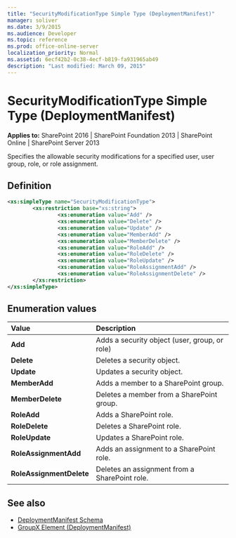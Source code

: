 ```yaml
---
title: "SecurityModificationType Simple Type (DeploymentManifest)"
manager: soliver
ms.date: 3/9/2015
ms.audience: Developer
ms.topic: reference
ms.prod: office-online-server
localization_priority: Normal
ms.assetid: 6ecf42b2-0c38-4ecf-b819-fa931965ab49
description: "Last modified: March 09, 2015"
---
```


# SecurityModificationType Simple Type (DeploymentManifest)

**Applies to:** SharePoint 2016 | SharePoint Foundation 2013 | SharePoint Online | SharePoint Server 2013 
  
Specifies the allowable security modifications for a specified user, user group, role, or role assignment.

## Definition

```XML
<xs:simpleType name="SecurityModificationType">
        <xs:restriction base="xs:string">
                <xs:enumeration value="Add" />
                <xs:enumeration value="Delete" />
                <xs:enumeration value="Update" />
                <xs:enumeration value="MemberAdd" />
                <xs:enumeration value="MemberDelete" />
                <xs:enumeration value="RoleAdd" />
                <xs:enumeration value="RoleDelete" />
                <xs:enumeration value="RoleUpdate" />
                <xs:enumeration value="RoleAssignmentAdd" />
                <xs:enumeration value="RoleAssignmentDelete" />
        </xs:restriction>
</xs:simpleType>

```

## Enumeration values

|**Value**|**Description**|
|:-----|:-----|
|**Add** <br/> |Adds a security object (user, group, or role)  <br/> |
|**Delete** <br/> |Deletes a security object.  <br/> |
|**Update** <br/> |Updates a security object.  <br/> |
|**MemberAdd** <br/> |Adds a member to a SharePoint group.  <br/> |
|**MemberDelete** <br/> |Deletes a member from a SharePoint group.  <br/> |
|**RoleAdd** <br/> |Adds a SharePoint role.  <br/> |
|**RoleDelete** <br/> |Deletes a SharePoint role.  <br/> |
|**RoleUpdate** <br/> |Updates a SharePoint role.  <br/> |
|**RoleAssignmentAdd** <br/> |Adds an assignment to a SharePoint role.  <br/> |
|**RoleAssignmentDelete** <br/> |Deletes an assignment from a SharePoint role.  <br/> |
   
## See also

- [DeploymentManifest Schema](deploymentmanifest-schema.md)
- [GroupX Element (DeploymentManifest)](groupx-element-deploymentmanifest.md)

